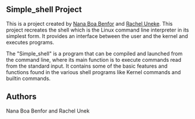 
## Simple_shell Project

This is a project created by [Nana Boa Benfor](https://github.com/nanaboabenfor001) and [Rachel Uneke](https://github.com/racheluneke). This project recreates the shell which is the Linux command line interpreter in its simplest form. It provides an interface between the user and the kernel and executes programs.

The "Simple_shell" is a program that can be compiled and launched from the command line, where its main function is to execute commands read from the standard input. It contains some of the basic features and functions found in the various shell programs like Kernel commands and builtin commands.


## Authors 
 Nana Boa Benfor and Rachel Unek

